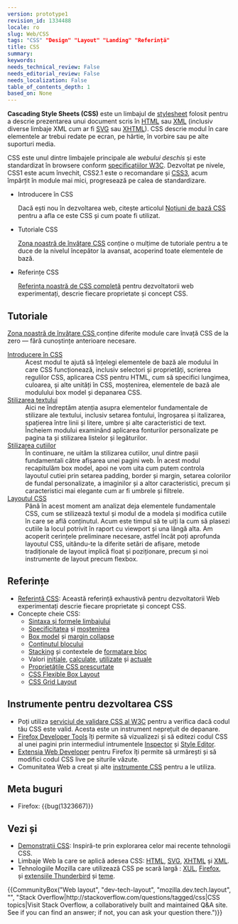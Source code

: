 ```yaml
---
version: prototype1
revision_id: 1334488
locale: ro
slug: Web/CSS
tags: "CSS" "Design" "Layout" "Landing" "Referință"
title: CSS
summary: 
keywords: 
needs_technical_review: False
needs_editorial_review: False
needs_localization: False
table_of_contents_depth: 1
based_on: None
---
```

<p class="summary"><span class="seoSummary"><strong>Cascading Style Sheets (CSS)</strong>&nbsp;este un limbajul de <a href="/en-US/docs/DOM/stylesheet">stylesheet</a>&nbsp;folosit pentru a descrie prezentarea unui document scris în&nbsp;<a href="/en-US/docs/HTML" title="The HyperText Mark-up Language">HTML</a></span>&nbsp;sau&nbsp;<a href="/en-US/docs/XML" title="en-US/docs/XML">XML</a> (inclusiv diverse limbaje XML cum ar fi&nbsp;<a href="/en-US/docs/SVG" title="en-US/docs/SVG">SVG</a>&nbsp;sau&nbsp;<a href="/en-US/docs/XHTML" title="en-US/docs/XHTML">XHTML</a>). CSS descrie modul în care elementele ar trebui&nbsp;redate pe ecran, pe hârtie, în vorbire sau pe alte suporturi media.</p>

<p>CSS&nbsp;este unul dintre limbajele principale ale <em>webului deschis</em>&nbsp;și este standardizat în&nbsp;browsere conform&nbsp;<a class="external" href="http://w3.org/Style/CSS/#specs">specificațiilor&nbsp;W3C</a>.&nbsp;Dezvoltat pe nivele, CSS1 este acum învechit, CSS2.1 este o recomandare și&nbsp;<a href="/en-US/docs/CSS/CSS3" title="CSS3">CSS3</a>, acum împărțit în module mai mici, progresează pe calea&nbsp;de standardizare.</p>

<section id="sect1">
<ul class="card-grid">
 <li><span>Introducere în CSS</span>

  <p>Dacă ești nou în dezvoltarea web, citește articolul <a href="/ro/docs/Learn/Getting_started_with_the_web/CSS_basics">Noțiuni de bază CSS</a> pentru a afla ce este CSS și cum poate fi utilizat.</p>
 </li>
 <li><span>Tutoriale CSS</span>
  <p><a href="https://developer.mozilla.org/en-US/docs/CSS/Getting_Started" title="en-US/docs/CSS/Getting_Started">Zona noastră de învățare CSS</a>&nbsp;conține o mulțime de tutoriale pentru a te duce de la&nbsp;nivelul începător la avansat, acoperind toate elementele de bază.&nbsp;</p>
 </li>
 <li><span>Referințe&nbsp;CSS</span>
  <p><a href="https://developer.mozilla.org/ro/docs/Web/CSS/Referin%C8%9B%C4%83" title="en-US/docs/CSS/CSS_Reference">Referința noastră de CSS completă</a>&nbsp;pentru dezvoltatorii web experimentați,&nbsp;descrie&nbsp;fiecare proprietate și concept&nbsp;CSS.</p>
 </li>
</ul>

<div class="row topicpage-table">
<div class="section">
<h2 class="Documentation" id="Documentation" name="Documentation">Tutoriale</h2>

<p><a href="https://developer.mozilla.org/en-US/docs/Learn/CSS">Zona noastră de învățare CSS </a>conține diferite module care învață CSS de la zero — fără cunoștințe anterioare necesare.</p>

<dl>
 <dt><a href="https://developer.mozilla.org/en-US/docs/Learn/CSS/Introduction_to_CSS" title="/en-US/docs/Web/Guide/CSS">Introducere în CSS</a></dt>
 <dd>Acest modul te ajută să înțelegi elementele de bază ale modului în care CSS funcționează, inclusiv selectori și proprietăți, scrierea regulilor CSS, aplicarea CSS pentru HTML, cum să specifici lungimea, culoarea, și alte unități în CSS, moștenirea, elementele de bază ale modulului box model și depanarea CSS.</dd>
 <dt><a href="https://developer.mozilla.org/en-US/docs/Learn/CSS/Styling_text" title="/en-US/docs/Web/Guide/CSS">Stilizarea textului</a></dt>
 <dd>Aici ne îndreptăm atenția asupra elementelor fundamentale de stilizare ale textului, inclusiv setarea fontului, îngroșarea&nbsp;și italizarea, spațierea între linii și litere, umbre și alte caracteristici de text. Încheiem modului examinând aplicarea fonturilor personalizate pe pagina ta&nbsp;și stilizarea listelor și legăturilor.</dd>
 <dt><a href="https://developer.mozilla.org/en-US/docs/Learn/CSS/Styling_boxes" title="/en-US/docs/Web/Guide/CSS">Stilizarea cutiilor</a></dt>
 <dd>În continuare, ne uităm&nbsp;la stilizarea cutiilor, unul&nbsp;dintre&nbsp;pașii fundamentali către afișarea unei pagini web. În acest modul recapitulăm box model,&nbsp;apoi ne vom uita cum putem controla layoutul&nbsp;cutiei prin setarea padding, border și margin, setarea colorilor de fundal personalizate, a imaginilor și a altor caracteristici, precum și caracteristici mai elegante cum ar fi umbrele&nbsp;și filtrele.</dd>
 <dt><a href="https://developer.mozilla.org/en-US/docs/Learn/CSS/CSS_layout" title="/en-US/docs/Web/Guide/CSS">Layoutul CSS</a></dt>
 <dd>Până în acest moment am analizat deja elementele fundamentale CSS, cum se&nbsp;stilizează textul&nbsp;și modul de a modela și modifica cutiile în care se află conținutul. Acum este timpul să te&nbsp;uiți la cum să plasezi cutiile la&nbsp;locul&nbsp;potrivit&nbsp;în raport cu viewport&nbsp;și una lângă alta. Am acoperit cerințele preliminare necesare, astfel încât poți aprofunda layoutul CSS, uitându-te la diferite setări de afișare, metode tradiționale de layout implică&nbsp;float și poziționare, precum și noi instrumente de layout precum flexbox.</dd>
</dl>
</div>

<div class="section">
<h2 class="Tools" id="Tools" name="Tools">Referințe</h2>

<ul>
 <li><a href="/ro/docs/Web/CSS/Referin%C8%9B%C4%83">Referință&nbsp;CSS</a>: Această referință exhaustivă pentru dezvoltatorii Web experimentați descrie fiecare proprietate și concept&nbsp;CSS.</li>
 <li>Concepte cheie CSS:
  <ul>
   <li><a href="https://developer.mozilla.org/en-US/docs/CSS/Syntax">Sintaxa și formele&nbsp;limbajului</a></li>
   <li><a href="https://developer.mozilla.org/en-US/docs/CSS/Specificity">Specificitatea</a>&nbsp;și <a href="https://developer.mozilla.org/en-US/docs/CSS/inheritance">moștenirea</a></li>
   <li><a href="https://developer.mozilla.org/en-US/docs/CSS/box_model">Box model</a>&nbsp;și&nbsp;<a href="https://developer.mozilla.org/en-US/docs/CSS/margin_collapsing">margin collapse</a></li>
   <li><a href="https://developer.mozilla.org/en-US/docs/Web/CSS/All_About_The_Containing_Block">Conținutul blocului</a></li>
   <li><a href="https://developer.mozilla.org/en-US/docs/CSS/Understanding_z-index/The_stacking_context" title="The stacking context">Stacking</a>&nbsp;și contextele de&nbsp;<a href="https://developer.mozilla.org/en-US/docs/CSS/block_formatting_context" title="block formatting context">formatare bloc</a></li>
   <li>Valori&nbsp;<a href="https://developer.mozilla.org/en-US/docs/CSS/initial_value">inițiale</a>,&nbsp;<a href="https://developer.mozilla.org/en-US/docs/CSS/computed_value">calculate</a>,&nbsp;<a href="https://developer.mozilla.org/en-US/docs/CSS/used_value">utilizate</a>&nbsp;și&nbsp;<a href="https://developer.mozilla.org/en-US/docs/CSS/actual_value">actuale</a></li>
   <li><a href="https://developer.mozilla.org/en-US/docs/CSS/Shorthand_properties">Proprietățile CSS prescurtate</a></li>
   <li><a href="https://developer.mozilla.org/en-US/docs/Web/CSS/CSS_Flexible_Box_Layout">CSS Flexible Box Layout</a></li>
   <li><a href="https://developer.mozilla.org/en-US/docs/Web/CSS/CSS_Grid_Layout">CSS Grid Layout</a></li>
  </ul>
 </li>
</ul>

<h2 class="Tools" id="Tools" name="Tools">Instrumente pentru dezvoltarea CSS</h2>

<ul>
 <li>Poți utiliza&nbsp;<a class="external" href="http://jigsaw.w3.org/css-validator/">serviciul de validare CSS al W3C</a>&nbsp;pentru a verifica&nbsp;dacă codul tău CSS este valid. Acesta&nbsp;este un&nbsp;instrument&nbsp;neprețuit de depanare.</li>
 <li><a href="/ro/docs/Tools">Firefox Developer Tools</a>&nbsp;îți permite să vizualizezi&nbsp;și să editezi codul CSS al unei pagini prin intermediul intrumentele&nbsp;<a href="/ro/docs/Tools/Inspector_Pagin%C4%83">Inspector</a> și&nbsp;<a href="/en-US/docs/Tools/Style_Editor">Style Editor</a>.</li>
 <li><a class="link-https" href="https://addons.mozilla.org/en-US/firefox/addon/60">Extensia&nbsp;Web Developer</a>&nbsp;pentru&nbsp;Firefox îți permite să urmărești și să modifici codul CSS live&nbsp;pe siturile văzute.&nbsp;</li>
 <li>Comunitatea Web a creat și alte&nbsp;<a href="https://developer.mozilla.org/en-US/docs/Web/CSS/Tools">instrumente&nbsp;CSS</a>&nbsp;pentru a le utiliza.</li>
</ul>

<h2 id="Meta_buguri">Meta buguri</h2>

<ul>
 <li>Firefox: {{bug(1323667)}}</li>
</ul>
</div>
</div>
</section>

<h2 id="Vezi_și">Vezi și</h2>

<ul>
 <li><a href="https://developer.mozilla.org/en-US/docs/Web/Demos_of_open_web_technologies#CSS">Demonstrații CSS</a>: Inspiră-te prin explorarea celor mai recente tehnologii CSS.</li>
 <li>Limbaje Web la care se aplică adesea CSS:&nbsp;<a href="/ro/docs/Web/HTML" title="en-US/docs/HTML">HTML</a>, <a href="/ro/docs/Web/SVG" title="SVG">SVG</a>, <a href="/en-US/docs/XHTML" title="en-US/docs/XHTML">XHTML</a>&nbsp;și&nbsp;<a href="/ro/docs/Glossary/XML" title="en-US/docs/XML">XML</a>.</li>
 <li>Tehnologiile Mozilla care utilizează&nbsp;CSS pe scară largă : <a href="/en-US/docs/Mozilla/Tech/XUL" title="en-US/docs/XUL">XUL</a>, <a href="/en-US/Firefox">Firefox</a>, și&nbsp;<a href="/en-US/docs/Mozilla/Thunderbird">extensiile Thunderbird</a>&nbsp;și&nbsp;<a href="/en-US/Add-ons/Themes" title="en-US/docs/Themes">teme</a>.</li>
</ul>

<p>{{CommunityBox("Web layout", "dev-tech-layout", "mozilla.dev.tech.layout", "", "Stack Overflow|http://stackoverflow.com/questions/tagged/css|CSS topics|Visit Stack Overflow, a collaboratively built and maintained Q&amp;A site. See if you can find an answer; if not, you can ask your question there.")}}</p>

